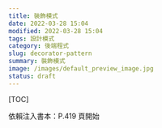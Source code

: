 ```yaml
---
title: 裝飾模式
date: 2022-03-28 15:04
modified: 2022-03-28 15:04
tags: 設計模式
category: 後端程式
slug: decorator-pattern
summary: 裝飾模式
image: /images/default_preview_image.jpg
status: draft
---
```


[TOC]

依賴注入書本：P.419 頁開始
